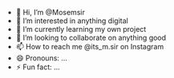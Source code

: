 - 👋 Hi, I’m @Mosemsir
- 👀 I’m interested in anything digital 
- 🌱 I’m currently learning my own project 
- 💞️ I’m looking to collaborate on anything good
- 📫 How to reach me @its_m.sir on Instagram
- 😄 Pronouns: ...
- ⚡ Fun fact: ...

<!---
Mosemsir/Mosemsir is a ✨ special ✨ repository because its `README.md` (this file) appears on your GitHub profile.
You can click the Preview link to take a look at your changes.
--->
